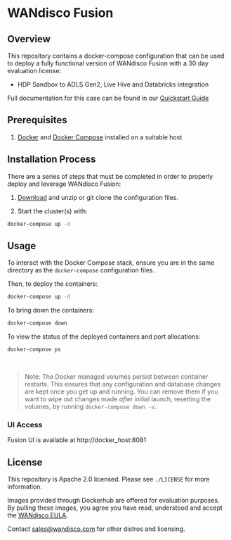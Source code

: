 # WANdisco Fusion

## Overview

This repository contains a docker-compose configuration that can be used to deploy a fully functional version of WANdisco Fusion with a 30 day evaluation license:

- HDP Sandbox to ADLS Gen2, Live Hive and Databricks integration

Full documentation for this case can be found in our [Quickstart Guide](https://wandisco.github.io/wandisco-documentation/docs/quickstarts/hdp_sandbox_lhv_client-adlsg2_lan)

## Prerequisites
1. [Docker](https://docs.docker.com/install/overview/) and [Docker Compose](https://docs.docker.com/compose/install/) installed on a suitable host

## Installation Process
There are a series of steps that must be completed in order to properly deploy and leverage WANdisco Fusion:

1. [Download](https://github.com/WANdisco/hdp-adls2/archive/master.zip) and unzip or git clone the configuration files.

1. Start the cluster(s) with:

```bash
docker-compose up -d
```

## Usage
To interact with the Docker Compose stack, ensure you are in the same directory as the `docker-compose` configuration files.

Then, to deploy the containers:
```bash
docker-compose up -d
```

To bring down the containers:
```bash
docker-compose down
```

To view the status of the deployed containers and port allocations:
```bash
docker-compose ps
```
</br>

> Note: The Docker managed volumes persist between container restarts. This ensures that any configuration and database changes are kept once you get up and running. You can remove them if you want to wipe out changes made _after_ initial launch, resetting the volumes, by running `docker-compose down -v`.

### UI Access
Fusion UI is available at http://docker_host:8081

## License
This repository is Apache 2.0 licensed. Please see `./LICENSE` for more information.

Images provided through Dockerhub are offered for evaluation purposes. By pulling these images, you agree you have read, understood and accept the [WANdisco EULA](https://www.wandisco.com/eula).

Contact sales@wandisco.com for other distros and licensing.

